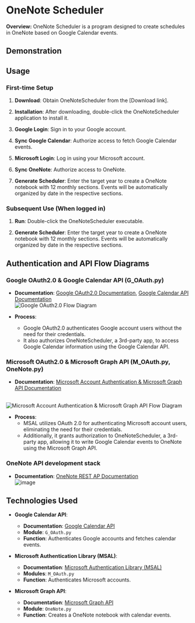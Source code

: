 # OneNote Scheduler

**Overview:** OneNote Scheduler is a program designed to create schedules in OneNote based on Google Calendar events.

## Demonstration

<!-- Add demonstration content here if applicable -->

## Usage

### First-time Setup

1. **Download**: Obtain OneNoteScheduler from the [Download link].

2. **Installation**: After downloading, double-click the OneNoteScheduler application to install it.

3. **Google Login**: Sign in to your Google account.

4. **Sync Google Calendar**: Authorize access to fetch Google Calendar events.

5. **Microsoft Login**: Log in using your Microsoft account.

6. **Sync OneNote**: Authorize access to OneNote.

7. **Generate Scheduler**: Enter the target year to create a OneNote notebook with 12 monthly sections. Events will be automatically organized by date in the respective sections.

### Subsequent Use (When logged in)

1. **Run**: Double-click the OneNoteScheduler executable.

2. **Generate Scheduler**: Enter the target year to create a OneNote notebook with 12 monthly sections. Events will be automatically organized by date in the respective sections.

## Authentication and API Flow Diagrams

### Google OAuth2.0 & Google Calendar API (G_OAuth.py)
- **Documentation**: [Google OAuth2.0 Documentation](https://developers.google.com/workspace/guides/auth-overview?hl=ko), [Google Calendar API Documentation](https://developers.google.com/calendar/api/quickstart/python?hl=ko)
<br> ![Google OAuth2.0 Flow Diagram](https://github.com/juho-creator/OneNoteSyncScheduler/assets/72856990/26717732-7e98-4da7-b845-eebff57423e6)

- **Process**:
  - Google OAuth2.0 authenticates Google account users without the need for their credentials.
  - It also authorizes OneNoteScheduler, a 3rd-party app, to access Google Calendar information using the Google Calendar API. <br>

### Microsoft OAuth2.0 & Microsoft Graph API (M_OAuth.py, OneNote.py)
- **Documentation**: [Microsoft Account Authentication & Microsoft Graph API Documentation](https://learn.microsoft.com/en-us/azure/active-directory/develop/msal-authentication-flows)
  

<br> ![Microsoft Account Authentication & Microsoft Graph API Flow Diagram](https://github.com/juho-creator/OneNoteSyncScheduler/assets/72856990/e1df5d9b-e7e4-4e8f-8bba-fb4b8e718fab)
- **Process**:
  - MSAL utilizes OAuth 2.0 for authenticating Microsoft account users, eliminating the need for their credentials.
  - Additionally, it grants authorization to OneNoteScheduler, a 3rd-party app, allowing it to write Google Calendar events to OneNote using the Microsoft Graph API.
    
### OneNote API development stack <br>
- **Documentation**: [OneNote REST AP Documentation](https://learn.microsoft.com/en-us/graph/api/resources/onenote-api-overview?view=graph-rest-1.0) <br>
![image](https://github.com/juho-creator/OneNoteSyncScheduler/assets/72856990/df597c54-752f-44ed-9967-abe356bb24c2)



## Technologies Used 

- **Google Calendar API**: 
  - **Documentation**: [Google Calendar API](https://developers.google.com/calendar/api/quickstart/python?hl=ko)
  - **Module**: `G_OAuth.py`
  - **Function**: Authenticates Google accounts and fetches calendar events.
  
- **Microsoft Authentication Library (MSAL)**: 
  - **Documentation**: [Microsoft Authentication Library (MSAL)](https://github.com/AzureAD/microsoft-authentication-library-for-python)
  - **Modules**: `M_OAuth.py`
  - **Function**: Authenticates Microsoft accounts.
  
- **Microsoft Graph API**: 
  - **Documentation**: [Microsoft Graph API](https://www.youtube.com/watch?v=AjOfAQCZsJU&list=PL3JVwFmb_BnT9Ti0MMRj5nPF7XoN-4MQx&index=2)
  - **Module**: `OneNote.py`
  - **Function**: Creates a OneNote notebook with calendar events.
